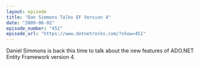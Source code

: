 ```yaml
---
layout: episode
title: "Dan Simmons Talks EF Version 4"
date: "2009-06-02"
episode_number: "451"
episode_url: "https://www.dotnetrocks.com/?show=451"
---
```


Daniel Simmons is back this time to talk about the new features of ADO.NET Entity Framework version 4.
